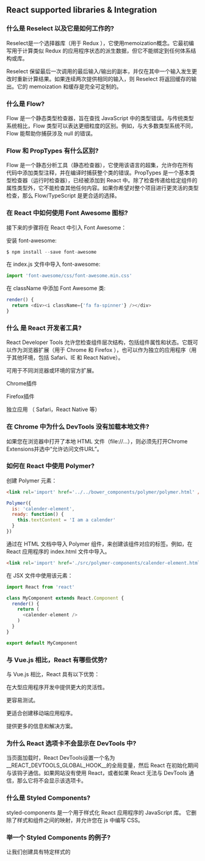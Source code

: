 ## React supported libraries & Integration

### 什么是 Reselect 以及它是如何工作的?

Reselect是一个选择器库（用于 Redux ），它使用memoization概念。它最初编写用于计算类似 Redux 的应用程序状态的派生数据，但它不能绑定到任何体系结构或库。

Reselect 保留最后一次调用的最后输入/输出的副本，并仅在其中一个输入发生更改时重新计算结果。如果连续两次提供相同的输入，则 Reselect 将返回缓存的输出。它的 memoization 和缓存是完全可定制的。

### 什么是 Flow?

Flow 是一个静态类型检查器，旨在查找 JavaScript 中的类型错误。与传统类型系统相比，Flow 类型可以表达更细粒度的区别。例如，与大多数类型系统不同，Flow 能帮助你捕获涉及 null 的错误。

### Flow 和 PropTypes 有什么区别?

Flow 是一个静态分析工具（静态检查器），它使用该语言的超集，允许你在所有代码中添加类型注释，并在编译时捕获整个类的错误。PropTypes 是一个基本类型检查器（运行时检查器），已经被添加到 React 中。除了检查传递给给定组件的属性类型外，它不能检查其他任何内容。如果你希望对整个项目进行更灵活的类型检查，那么 Flow/TypeScript 是更合适的选择。

### 在 React 中如何使用 Font Awesome 图标?

接下来的步骤将在 React 中引入 Font Awesome：

安装 font-awesome:

```js
$ npm install --save font-awesome
```

在 index.js 文件中导入 font-awesome:

```js
import 'font-awesome/css/font-awesome.min.css'
```

在 className 中添加 Font Awesome 类:
```js
render() {
  return <div><i className={'fa fa-spinner'} /></div>
}
```

### 什么 是 React 开发者工具?

React Developer Tools 允许您检查组件层次结构，包括组件属性和状态。它既可以作为浏览器扩展（用于 Chrome 和 Firefox ），也可以作为独立的应用程序（用于其他环境，包括 Safari、IE 和 React Native）。

可用于不同浏览器或环境的官方扩展。

Chrome插件

Firefox插件

独立应用 （ Safari，React Native 等）

### 在 Chrome 中为什么 DevTools 没有加载本地文件?

如果您在浏览器中打开了本地 HTML 文件（file://...），则必须先打开Chrome Extensions并选中“允许访问文件URL”。

### 如何在 React 中使用 Polymer?

创建 Polymer 元素：

```html
<link rel='import' href='../../bower_components/polymer/polymer.html' />
```
```js
Polymer({
  is: 'calender-element',
  ready: function() {
    this.textContent = 'I am a calender'
  }
})
```

通过在 HTML 文档中导入 Polymer 组件，来创建该组件对应的标签。例如，在 React 应用程序的 index.html 文件中导入。

```html
<link rel='import' href='./src/polymer-components/calender-element.html'>
```

在 JSX 文件中使用该元素：

```js
import React from 'react'

class MyComponent extends React.Component {
  render() {
    return (
      <calender-element />
    )
  }
}

export default MyComponent
```

### 与 Vue.js 相比，React 有哪些优势?
与 Vue.js 相比，React 具有以下优势：

在大型应用程序开发中提供更大的灵活性。

更容易测试。

更适合创建移动端应用程序。

提供更多的信息和解决方案。


### 为什么 React 选项卡不会显示在 DevTools 中?

当页面加载时，React DevTools设置一个名为__REACT_DEVTOOLS_GLOBAL_HOOK__的全局变量，然后 React 在初始化期间与该钩子通信。如果网站没有使用 React，或者如果 React 无法与 DevTools 通信，那么它将不会显示该选项卡。

### 什么是 Styled Components?

styled-components 是一个用于样式化 React 应用程序的 JavaScript 库。 它删除了样式和组件之间的映射，并允许您在 js 中编写 CSS。


### 举一个 Styled Components 的例子?

让我们创建具有特定样式的<Title>和<Wrapper>组件。
```js
import React from 'react'
import styled from 'styled-components'

// Create a <Title> component that renders an <h1> which is centered, red and sized at 1.5em
const Title = styled.h1`
  font-size: 1.5em;
  text-align: center;
  color: palevioletred;
`

// Create a <Wrapper> component that renders a <section> with some padding and a papayawhip background
const Wrapper = styled.section`
  padding: 4em;
  background: papayawhip;
`
```
Title和Wrapper变量现在是可以像任何其他 react 组件一样渲染。

```html
<Wrapper>
  <Title>{'Lets start first styled component!'}</Title>
</Wrapper>
```

### 什么是 Relay?

Relay 是一个 JavaScript 框架，用于使用 React 视图层为 Web 应用程序提供数据层和客户端与服务器之间的通信。

### 如何在 create-react-app 中使用 TypeScript?
当您创建一个新项目带有--scripts-version选项值为react-scripts-ts时便可将 TypeScript 引入。

生成的项目结构如下所示：

my-app/
├─ .gitignore
├─ images.d.ts
├─ node_modules/
├─ public/
├─ src/
│  └─ ...
├─ package.json
├─ tsconfig.json
├─ tsconfig.prod.json
├─ tsconfig.test.json
└─ tslint.json

### 我可以导入一个 SVG 文件作为 React 组件么?

你可以直接将 SVG 作为组件导入，而不是将其作为文件加载。此功能仅在 react-scripts@2.0.0 及更高版本中可用。

```js
import { ReactComponent as Logo } from './logo.svg'

const App = () => (
  <div>
    {/* Logo is an actual react component */}
    <Logo />
  </div>
)
```

### 为什么不建议使用内联引用回调或函数?

如果将 ref 回调定义为内联函数，则在更新期间它将会被调用两次。首先使用 null 值，然后再使用 DOM 元素。这是因为每次渲染的时候都会创建一个新的函数实例，因此 React 必须清除旧的 ref 并设置新的 ref。

```js
class UserForm extends Component {
  handleSubmit = () => {
    console.log("Input Value is: ", this.input.value)
  }

  render () {
   return (
     <form onSubmit={this.handleSubmit}>
       <input
         type='text'
         ref={(input) => this.input = input} /> // Access DOM input in handle submit
       <button type='submit'>Submit</button>
     </form>
   )
 }
}

```

但我们期望的是当组件挂载时，ref 回调只会被调用一次。一个快速修复的方法是使用 ES7 类属性语法定义函数。

```js
class UserForm extends Component {
 handleSubmit = () => {
   console.log("Input Value is: ", this.input.value)
 }

 setSearchInput = (input) => {
   this.input = input
 }

 render () {
   return (
     <form onSubmit={this.handleSubmit}>
       <input
         type='text'
         ref={this.setSearchInput} /> // Access DOM input in handle submit
       <button type='submit'>Submit</button>
     </form>
   )
 }
}
```

### 在 React 中什么是渲染劫持?

渲染劫持的概念是控制一个组件将从另一个组件输出什么的能力。实际上，这意味着你可以通过将组件包装成高阶组件来装饰组件。通过包装，你可以注入额外的属性或产生其他变化，这可能会导致渲染逻辑的更改。实际上它不支持劫持，但通过使用 HOC，你可以使组件以不同的方式工作。

### 什么是 HOC 工厂实现?

在 React 中实现 HOC 有两种主要方式。 1.属性代理（PP）和 2.继承倒置（II）。他们遵循不同的方法来操纵WrappedComponent。

属性代理 在这种方法中，HOC 的 render 方法返回 WrappedComponent 类型的 React 元素。我们通过 HOC 收到 props，因此定义为属性代理。

```js
function ppHOC(WrappedComponent) {
 return class PP extends React.Component {
   render() {
     return <WrappedComponent {...this.props}/>
   }
 }
}
```

继承倒置 在这种方法中，返回的 HOC 类（Enhancer）扩展了 WrappedComponent 。它被称为继承反转，因为它不是扩展一些 Enhancer 类的 WrappedComponent，而是由 Enhancer 被动扩展。 通过这种方式，它们之间的关系似乎是逆的。

```js
function iiHOC(WrappedComponent) {
 return class Enhancer extends WrappedComponent {
   render() {
     return super.render()
   }
 }
}
```

### 如何传递数字给 React 组件?

传递数字时你应该使用 {}，而传递字符串时还需要使用引号：

```js
React.render(<User age={30} department={"IT"} />, document.getElementById('container'));
```

### 我需要将所有状态保存到 Redux 中吗？我应该使用 react 的内部状态吗?

这取决于开发者的决定。即开发人员的工作是确定应用程序的哪种状态，以及每个状态应该存在的位置，有些用户喜欢将每一个数据保存在 Redux 中，以维护其应用程序的完全可序列化和受控。其他人更喜欢在组件的内部状态内保持非关键或UI状态，例如“此下拉列表当前是否打开”。

以下是确定应将哪种数据放入Redux的主要规则：

应用程序的其他部分是否关心此数据？

您是否需要能够基于此原始数据创建更多派生数据？

是否使用相同的数据来驱动多个组件？

能够将此状态恢复到给定时间点（即时间旅行调试）是否对您有价值？

您是否要缓存数据（即，如果已经存在，则使用处于状态的状态而不是重新请求它）？

### 在 React 中 registerServiceWorker 的用途是什么?

默认情况下，React 会为你创建一个没有任何配置的 service worker。Service worker 是一个 Web API，它帮助你缓存资源和其他文件，以便当用户离线或在弱网络时，他/她仍然可以在屏幕上看到结果，因此，它可以帮助你建立更好的用户体验，这是你目前应该了解的关于 Service worker 的内容。

```js
import React from 'react';
import ReactDOM from 'react-dom';
import App from './App';
import registerServiceWorker from './registerServiceWorker';

ReactDOM.render(<App />, document.getElementById('root'));
registerServiceWorker();
```

### React memo 函数是什么?

当类组件的输入属性相同时，可以使用 pureComponent 或 shouldComponentUpdate 来避免组件的渲染。现在，你可以通过把函数组件包装在 React.memo 中来实现相同的功能。

```js
const MyComponent = React.memo(function MyComponent(props) {
 /* only rerenders if props change */
});
```

### React lazy 函数是什么?

使用 React.lazy 函数允许你将动态导入的组件作为常规组件进行渲染。当组件开始渲染时，它会自动加载包含 OtherComponent 的包。它必须返回一个 Promise，该 Promise 解析后为一个带有默认导出 React 组件的模块。

```js
const OtherComponent = React.lazy(() => import('./OtherComponent'));

function MyComponent() {
 return (
   <div>
     <OtherComponent />
   </div>
 );
}
```

注意： React.lazy 和 Suspense 还不能用于服务端渲染。如果要在服务端渲染的应用程序中进行代码拆分，我们仍然建议使用 React Loadable。

### 如何使用 setState 防止不必要的更新?

你可以把状态的当前值与已有的值进行比较，并决定是否重新渲染页面。如果没有更改，你需要返回 null 以阻止渲染，否则返回最新的状态值。例如，用户配置信息组件将按以下方式实现条件渲染：

```js
getUserProfile = user => {
  const latestAddress = user.address;
  this.setState(state => {
    if (state.address === latestAddress) {
      return null;
    } else {
      return { title: latestAddress };
    }
  });
};
```

### 如何在 React 16 版本中渲染数组、字符串和数值?

Arrays: 与旧版本不同的是，在 React 16 中你不需要确保 render 方法必须返回单个元素。通过返回数组，你可以返回多个没有包装元素的同级元素。例如，让我们看看下面的开发人员列表：

```js
const ReactJSDevs = () => {
  return [
    <li key="1">John</li>,
    <li key="2">Jackie</li>,
    <li key="3">Jordan</li>
  ];
}
```

你还可以将此数组项合并到另一个数组组件中：

```js
const JSDevs = () => {
  return (
    <ul>
      <li>Brad</li>
      <li>Brodge</li>
      <ReactJSDevs/>
      <li>Brandon</li>
    </ul>
  );
}
```

Strings and Numbers: 在 render 方法中，你也可以返回字符串和数值类型：

```js
// String
render() {
 return 'Welcome to ReactJS questions';
}
// Number
render() {
 return 2018;
}
```

### 如何在 React 类中使用类字段声明语法?

使用类字段声明可以使 React 类组件更加简洁。你可以在不使用构造函数的情况下初始化本地状态，并通过使用箭头函数声明类方法，而无需额外对它们进行绑定。让我们以一个 counter 示例来演示类字段声明，即不使用构造函数初始化状态且不进行方法绑定：

```js
class Counter extends Component {
  state = { value: 0 };

  handleIncrement = () => {
    this.setState(prevState => ({
      value: prevState.value + 1
    }));
  };

  handleDecrement = () => {
    this.setState(prevState => ({
      value: prevState.value - 1
    }));
  };

  render() {
    return (
      <div>
        {this.state.value}

        <button onClick={this.handleIncrement}>+</button>
        <button onClick={this.handleDecrement}>-</button>
      </div>
    )
  }
}

```

### 什么是 hooks?

Hooks 是一个新的草案，它允许你在不编写类的情况下使用状态和其他 React 特性。让我们来看一个 useState 钩子示例：

```js
import { useState } from 'react';

function Example() {
  // Declare a new state variable, which we'll call "count"
  const [count, setCount] = useState(0);

  return (
    <div>
      <p>You clicked {count} times</p>
      <button onClick={() => setCount(count + 1)}>
        Click me
      </button>
    </div>
  );
}
```

### Hooks 需要遵循什么规则?

为了使用 hooks，你需要遵守两个规则：

仅在顶层的 React 函数调用 hooks。也就是说，你不能在循环、条件或内嵌函数中调用 hooks。这将确保每次组件渲染时都以相同的顺序调用 hooks，并且它会在多个 useState 和 useEffect 调用之间保留 hooks 的状态。

仅在 React 函数中调用 hooks。例如，你不能在常规的 JavaScript 函数中调用 hooks。


### 如何确保钩子遵循正确的使用规则?

React 团队发布了一个名为eslint-plugin-react-hooks的 ESLint 插件，它实施了这两个规则。您可以使用以下命令将此插件添加到项目中，

```t
npm install eslint-plugin-react-hooks@next
```

并在您的 ESLint 配置文件中应用以下配置：

```js
// Your ESLint configuration
{
  "plugins": [
    // ...
    "react-hooks"
  ],
  "rules": {
    // ...
    "react-hooks/rules-of-hooks": "error"
  }
}
```

### Flux 和 Redux 之间有什么区别?

以下是 Flux 和 Redux 之间的主要区别

Flux	                     Redux

状态是可变的	               状态是不可变的

Store 包含状态和更改逻辑	    存储和更改逻辑是分开的

存在多个 Store	            仅存在一个 Store

所有的 Store 都是断开连接的	  带有分层 reducers 的 Store

它有一个单独的 dispatcher	   没有 dispatcher 的概念

React 组件监测 Store	      容器组件使用连接函数

### React Router V4 有什么好处?

以下是 React Router V4 模块的主要优点：

在React Router v4（版本4）中，API完全与组件有关。路由器可以显示为单个组件（），它包装特定的子路由器组件（）。

您无需手动设置历史记录。路由器模块将通过使用组件包装路由来处理历史记录。

通过仅添加特定路由器模块（Web，core 或 native）来减少应用大小。

### 您能描述一下 componentDidCatch 生命周期方法签名吗?

在后代层级的组件抛出错误后，将调用componentDidCatch生命周期方法。该方法接收两个参数：

error: - 抛出的错误对象

info: - 具有 componentStack 键的对象，包含有关哪个组件引发错误的信息。

方法结构如下：

```js
componentDidCatch(error, info)
```

### 在哪些情况下，错误边界不会捕获错误?

以下是错误边界不起作用的情况：

在事件处理器内。

setTimeout 或 requestAnimationFrame 回调中的异步代码。

在服务端渲染期间。

错误边界代码本身中引发错误时。
